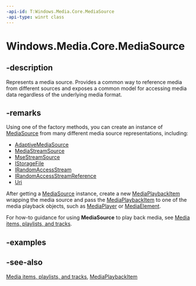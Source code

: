 ```yaml
---
-api-id: T:Windows.Media.Core.MediaSource
-api-type: winrt class
---
```


<!-- Class syntax.
public class MediaSource : Windows.Foundation.IClosable, Windows.Media.Core.IMediaSource2, Windows.Media.Core.IMediaSource3, Windows.Media.Core.IMediaSource4, Windows.Media.Playback.IMediaPlaybackSource
-->

# Windows.Media.Core.MediaSource

## -description
Represents a media source. Provides a common way to reference media from different sources and exposes a common model for accessing media data regardless of the underlying media format.

## -remarks
Using one of the factory methods, you can create an instance of [MediaSource](mediasource.md) from many different media source representations, including:
+ [AdaptiveMediaSource](../windows.media.streaming.adaptive/adaptivemediasource.md)
+ [MediaStreamSource](mediastreamsource.md)
+ [MseStreamSource](msestreamsource.md)
+ [IStorageFile](../windows.storage/istoragefile.md)
+ [IRandomAccessStream](../windows.storage.streams/irandomaccessstream.md)
+ [IRandomAccessStreamReference](../windows.storage.streams/irandomaccessstreamreference.md)
+ [Uri](../windows.foundation/uri.md)


After getting a [MediaSource](mediasource.md) instance, create a new [MediaPlaybackItem](../windows.media.playback/mediaplaybackitem.md) wrapping the media source and pass the [MediaPlaybackItem](../windows.media.playback/mediaplaybackitem.md) to one of the media playback objects, such as [MediaPlayer](../windows.media.playback/mediaplayer.md) or [MediaElement](../windows.ui.xaml.controls/mediaelement.md).

For how-to guidance for using **MediaSource** to play back media, see [Media items, playlists, and tracks](https://docs.microsoft.com/windows/uwp/audio-video-camera/media-playback-with-mediasource).

## -examples

## -see-also
[Media items, playlists, and tracks](https://docs.microsoft.com/windows/uwp/audio-video-camera/media-playback-with-mediasource/), [MediaPlaybackItem](../windows.media.playback/mediaplaybackitem.md)
